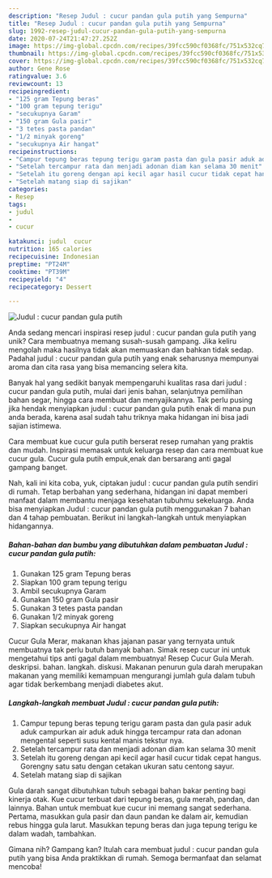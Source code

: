 ```yaml
---
description: "Resep Judul : cucur pandan gula putih yang Sempurna"
title: "Resep Judul : cucur pandan gula putih yang Sempurna"
slug: 1992-resep-judul-cucur-pandan-gula-putih-yang-sempurna
date: 2020-07-24T21:47:27.252Z
image: https://img-global.cpcdn.com/recipes/39fcc590cf0368fc/751x532cq70/judul-cucur-pandan-gula-putih-foto-resep-utama.jpg
thumbnail: https://img-global.cpcdn.com/recipes/39fcc590cf0368fc/751x532cq70/judul-cucur-pandan-gula-putih-foto-resep-utama.jpg
cover: https://img-global.cpcdn.com/recipes/39fcc590cf0368fc/751x532cq70/judul-cucur-pandan-gula-putih-foto-resep-utama.jpg
author: Gene Rose
ratingvalue: 3.6
reviewcount: 13
recipeingredient:
- "125 gram Tepung beras"
- "100 gram tepung terigu"
- "secukupnya Garam"
- "150 gram Gula pasir"
- "3 tetes pasta pandan"
- "1/2 minyak goreng"
- "secukupnya Air hangat"
recipeinstructions:
- "Campur tepung beras tepung terigu garam pasta dan gula pasir aduk aduk campurkan air aduk aduk hingga tercampur rata dan adonan mengental seperti susu kental manis tekstur nya."
- "Setelah tercampur rata dan menjadi adonan diam kan selama 30 menit"
- "Setelah itu goreng dengan api kecil agar hasil cucur tidak cepat hangus. Gorengny satu satu dengan cetakan ukuran satu centong sayur."
- "Setelah matang siap di sajikan"
categories:
- Resep
tags:
- judul
- 
- cucur

katakunci: judul  cucur 
nutrition: 165 calories
recipecuisine: Indonesian
preptime: "PT24M"
cooktime: "PT39M"
recipeyield: "4"
recipecategory: Dessert

---
```



![Judul : cucur pandan gula putih](https://img-global.cpcdn.com/recipes/39fcc590cf0368fc/751x532cq70/judul-cucur-pandan-gula-putih-foto-resep-utama.jpg)

Anda sedang mencari inspirasi resep judul : cucur pandan gula putih yang unik? Cara membuatnya memang susah-susah gampang. Jika keliru mengolah maka hasilnya tidak akan memuaskan dan bahkan tidak sedap. Padahal judul : cucur pandan gula putih yang enak seharusnya mempunyai aroma dan cita rasa yang bisa memancing selera kita.

Banyak hal yang sedikit banyak mempengaruhi kualitas rasa dari judul : cucur pandan gula putih, mulai dari jenis bahan, selanjutnya pemilihan bahan segar, hingga cara membuat dan menyajikannya. Tak perlu pusing jika hendak menyiapkan judul : cucur pandan gula putih enak di mana pun anda berada, karena asal sudah tahu triknya maka hidangan ini bisa jadi sajian istimewa.

Cara membuat kue cucur gula putih berserat resep rumahan yang praktis dan mudah. Inspirasi memasak untuk keluarga resep dan cara membuat kue cucur gula. Cucur gula putih empuk,enak dan bersarang anti gagal gampang banget.


Nah, kali ini kita coba, yuk, ciptakan judul : cucur pandan gula putih sendiri di rumah. Tetap berbahan yang sederhana, hidangan ini dapat memberi manfaat dalam membantu menjaga kesehatan tubuhmu sekeluarga. Anda bisa menyiapkan Judul : cucur pandan gula putih menggunakan 7 bahan dan 4 tahap pembuatan. Berikut ini langkah-langkah untuk menyiapkan hidangannya.

<!--inarticleads1-->

##### Bahan-bahan dan bumbu yang dibutuhkan dalam pembuatan Judul : cucur pandan gula putih:

1. Gunakan 125 gram Tepung beras
1. Siapkan 100 gram tepung terigu
1. Ambil secukupnya Garam
1. Gunakan 150 gram Gula pasir
1. Gunakan 3 tetes pasta pandan
1. Gunakan 1/2 minyak goreng
1. Siapkan secukupnya Air hangat


Cucur Gula Merar, makanan khas jajanan pasar yang ternyata untuk membuatnya tak perlu butuh banyak bahan. Simak resep cucur ini untuk mengetahui tips anti gagal dalam membuatnya! Resep Cucur Gula Merah. deskripsi. bahan. langkah. diskusi. Makanan penurun gula darah merupakan makanan yang memiliki kemampuan mengurangi jumlah gula dalam tubuh agar tidak berkembang menjadi diabetes akut. 

<!--inarticleads2-->

##### Langkah-langkah membuat Judul : cucur pandan gula putih:

1. Campur tepung beras tepung terigu garam pasta dan gula pasir aduk aduk campurkan air aduk aduk hingga tercampur rata dan adonan mengental seperti susu kental manis tekstur nya.
1. Setelah tercampur rata dan menjadi adonan diam kan selama 30 menit
1. Setelah itu goreng dengan api kecil agar hasil cucur tidak cepat hangus. Gorengny satu satu dengan cetakan ukuran satu centong sayur.
1. Setelah matang siap di sajikan


Gula darah sangat dibutuhkan tubuh sebagai bahan bakar penting bagi kinerja otak. Kue cucur terbuat dari tepung beras, gula merah, pandan, dan lainnya. Bahan untuk membuat kue cucur ini memang sangat sederhana. Pertama, masukkan gula pasir dan daun pandan ke dalam air, kemudian rebus hingga gula larut. Masukkan tepung beras dan juga tepung terigu ke dalam wadah, tambahkan. 

Gimana nih? Gampang kan? Itulah cara membuat judul : cucur pandan gula putih yang bisa Anda praktikkan di rumah. Semoga bermanfaat dan selamat mencoba!
